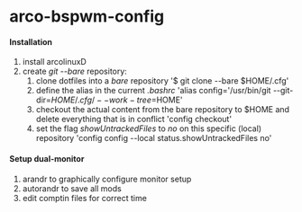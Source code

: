 # arco-bspwm-config


#### Installation

1. install arcolinuxD
2. create *git --bare* repository:
    1. clone dotfiles into a *bare* repository
    '$ git clone --bare <git-repo-url> $HOME/.cfg'
    2. define the alias in the current *.bashrc*
    'alias config='/usr/bin/git --git-dir=$HOME/.cfg/ --work-tree=$HOME' 
    3. checkout the actual content from the bare repository to $HOME and delete everything that is in conflict
    'config checkout'
    4. set the flag *showUntrackedFiles* to *no* on this specific (local) repository
    'config config --local status.showUntrackedFiles no'



#### Setup dual-monitor

1. arandr to graphically configure monitor setup
2. autorandr to save all mods
3. edit comptin files for correct time

